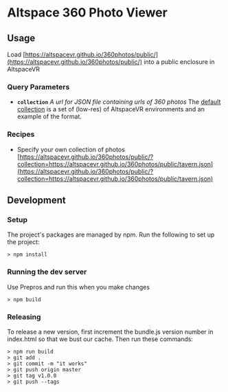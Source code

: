 # Altspace 360 Photo Viewer

## Usage
Load [https://altspacevr.github.io/360photos/public/](https://altspacevr.github.io/360photos/public/) into a public enclosure in AltspaceVR

### Query Parameters
- **`collection`** _A url for JSON file containing urls of 360 photos_
  The [default collection](https://altspacevr.github.io/360photos/public/asvr.json) is a set of (low-res) of AltspaceVR environments and an example of the format.

### Recipes
- Specify your own collection of photos
[https://altspacevr.github.io/360photos/public/?collection=https://altspacevr.github.io/360photos/public/tavern.json](https://altspacevr.github.io/360photos/public/?collection=https://altspacevr.github.io/360photos/public/tavern.json)

## Development
### Setup
The project's packages are managed by npm. Run the following to set up the project:
```
> npm install
```

### Running the dev server
Use Prepros and run this when you make changes
```
> npm build
```

### Releasing
To release a new version, first increment the bundle.js version number in index.html so that we bust our cache.
Then run these commands:

```
> npm run build
> git add .
> git commit -m "it works"
> git push origin master
> git tag v1.0.0
> git push --tags
```
